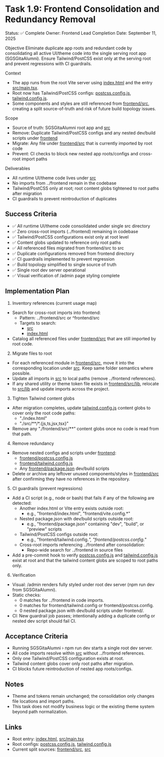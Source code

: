 # Task 1.9: Frontend Consolidation and Redundancy Removal

Status: ✅ Complete
Owner: Frontend Lead
Completion Date: September 11, 2025

Objective
Eliminate duplicate app roots and redundant code by consolidating all active UI/theme code into the single serving root app (SGSGitaAlumni). Ensure Tailwind/PostCSS exist only at the serving root and prevent regressions with CI guardrails.

Context
- The app runs from the root Vite server using [index.html](SGSGitaAlumni/index.html) and the entry [src/main.tsx](SGSGitaAlumni/src/main.tsx:1).
- Root now has Tailwind/PostCSS configs: [postcss.config.js](SGSGitaAlumni/postcss.config.js), [tailwind.config.js](SGSGitaAlumni/tailwind.config.js).
- Some components and styles are still referenced from [frontend/src](SGSGitaAlumni/frontend/src), creating a split source-of-truth and risk of future build topology issues.

Scope
- Source of truth: SGSGitaAlumni root app and [src](SGSGitaAlumni/src)
- Remove: Duplicate Tailwind/PostCSS configs and any nested dev/build scripts under [frontend](SGSGitaAlumni/frontend)
- Migrate: Any file under [frontend/src](SGSGitaAlumni/frontend/src) that is currently imported by root code
- Prevent: CI checks to block new nested app roots/configs and cross-root import paths

Deliverables
- All runtime UI/theme code lives under [src](SGSGitaAlumni/src)
- No imports from ../frontend remain in the codebase
- Tailwind/PostCSS only at root; root content globs tightened to root paths after migration
- CI guardrails to prevent reintroduction of duplicates

## Success Criteria
- ✅ All runtime UI/theme code consolidated under single src directory
- ✅ Zero cross-root imports (../frontend) remaining in codebase
- ✅ Tailwind/PostCSS configurations exist only at root level
- ✅ Content globs updated to reference only root paths
- ✅ All referenced files migrated from frontend/src to src
- ✅ Duplicate configurations removed from frontend directory
- ✅ CI guardrails implemented to prevent regression
- ✅ Build topology simplified to single source of truth
- ✅ Single root dev server operational
- ✅ Visual verification of /admin page styling complete

## Implementation Plan

1) Inventory references (current usage map)
- Search for cross-root imports into frontend:
  - Pattern: ../frontend/src or ^frontend/src
  - Targets to search:
    - [src](SGSGitaAlumni/src)
    - [index.html](SGSGitaAlumni/index.html)
- Catalog all referenced files under [frontend/src](SGSGitaAlumni/frontend/src) that are still imported by root code.

2) Migrate files to root
- For each referenced module in [frontend/src](SGSGitaAlumni/frontend/src), move it into the corresponding location under [src](SGSGitaAlumni/src). Keep same folder semantics where possible.
- Update all imports in [src](SGSGitaAlumni/src) to local paths (remove ../frontend references).
- If any shared utility or theme token file exists in [frontend/src/lib](SGSGitaAlumni/frontend/src/lib), relocate to [src/lib](SGSGitaAlumni/src/lib) and update imports across the project.

3) Tighten Tailwind content globs
- After migration completes, update [tailwind.config.js](SGSGitaAlumni/tailwind.config.js) content globs to cover only the root code paths:
  - "./index.html"
  - "./src/**/*.{js,ts,jsx,tsx}"
- Remove any "./frontend/src/**" content globs once no code is read from that path.

4) Remove redundancy
- Remove nested configs and scripts under [frontend](SGSGitaAlumni/frontend):
  - [frontend/postcss.config.js](SGSGitaAlumni/frontend/postcss.config.js)
  - [frontend/tailwind.config.js](SGSGitaAlumni/frontend/tailwind.config.js)
  - Any [frontend/package.json](SGSGitaAlumni/frontend/package.json) dev/build scripts
- Delete or archive any leftover unused components/styles in [frontend/src](SGSGitaAlumni/frontend/src) after confirming they have no references in the repository.

5) CI guardrails (prevent regressions)
- Add a CI script (e.g., node or bash) that fails if any of the following are detected:
  - Another index.html or Vite entry exists outside root:
    - e.g., "frontend/index.html", "frontend/vite.config.*"
  - Nested package.json with dev/build scripts outside root:
    - e.g., "frontend/package.json" containing "dev", "build", or "preview" scripts
  - Tailwind/PostCSS configs outside root:
    - e.g., "frontend/tailwind.config.*", "frontend/postcss.config.*"
  - Cross-root imports referencing ../frontend after consolidation:
    - Repo-wide search for ../frontend in source files
- Add a pre-commit hook to verify [postcss.config.js](SGSGitaAlumni/postcss.config.js) and [tailwind.config.js](SGSGitaAlumni/tailwind.config.js) exist at root and that the tailwind content globs are scoped to root paths only.

6) Verification
- Visual: /admin renders fully styled under root dev server (npm run dev from SGSGitaAlumni).
- Static checks:
  - 0 matches for ../frontend in code imports.
  - 0 matches for frontend/tailwind.config or frontend/postcss.config.
  - 0 nested package.json with dev/build scripts under frontend/.
- CI: New guardrail job passes; intentionally adding a duplicate config or nested dev script should fail CI.

## Acceptance Criteria
- Running SGSGitaAlumni › npm run dev starts a single root dev server.
- All code imports resolve within [src](SGSGitaAlumni/src) without ../frontend references.
- Only one Tailwind/PostCSS configuration exists at root.
- Tailwind content globs cover only root paths after migration.
- CI blocks future reintroduction of nested app roots/configs.

## Notes
- Theme and tokens remain unchanged; the consolidation only changes file locations and import paths.
- This task does not modify business logic or the existing theme system beyond path normalization.

## Links
- Root entry: [index.html](SGSGitaAlumni/index.html), [src/main.tsx](SGSGitaAlumni/src/main.tsx:1)
- Root configs: [postcss.config.js](SGSGitaAlumni/postcss.config.js), [tailwind.config.js](SGSGitaAlumni/tailwind.config.js)
- Current split sources: [frontend/src](SGSGitaAlumni/frontend/src), [src](SGSGitaAlumni/src)
